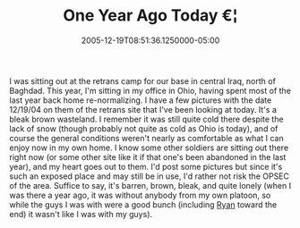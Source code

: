 ﻿---
title: One Year Ago Today €¦
date: "2005-12-19T08:51:36.1250000-05:00"
description: I was sitting out at the retrans camp for our base in central Iraq, north of Baghdad. This year, I'm sitting in my office in Ohio, having spent most of the last year back home re-normalizing.
featuredImage: /img/default-post-image.jpg
---

I was sitting out at the retrans camp for our base in central Iraq, north of Baghdad. This year, I'm sitting in my office in Ohio, having spent most of the last year back home re-normalizing. I have a few pictures with the date 12/19/04 on them of the retrans site that I've been looking at today. It's a bleak brown wasteland. I remember it was still quite cold there despite the lack of snow (though probably not quite as cold as Ohio is today), and of course the general conditions weren't nearly as comfortable as what I can enjoy now in my own home. I know some other soldiers are sitting out there right now (or some other site like it if that one's been abandoned in the last year), and my heart goes out to them. I'd post some pictures but since it's such an exposed place and may still be in use, I'd rather not risk the OPSEC of the area. Suffice to say, it's barren, brown, bleak, and quite lonely (when I was there a year ago, it was without anybody from my own platoon, so while the guys I was with were a good bunch (including [Ryan](http://ardalis.com/blogs/ryanseals/default.aspx) toward the end) it wasn't like I was with my guys).

